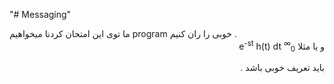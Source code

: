 
"# Messaging"
<div style="display:inline",dir="auto",>
 ما توی این امتحان کردنا میخواهیم
 program
 خوبی را ران کنیم
 .
  </div>
 <div dir="auto",style="display:inline">
 و یا مثلا
<MATH>H(s) = ∫<sub>0</sub><sup>∞</sup> e<sup>-st</sup> h(t) dt</MATH>
 
 باید تعریف خوبی باشد
 .
 </div>



 


